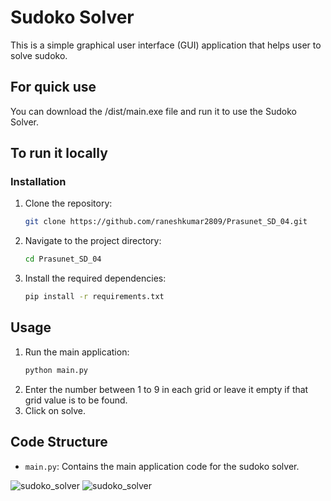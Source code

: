 # Sudoko Solver

This is a simple graphical user interface (GUI) application that helps user to solve sudoko.

## For quick use 
You can download the /dist/main.exe file and run it to use the Sudoko Solver.

## To run it locally

### Installation

1. Clone the repository:
    ```bash
    git clone https://github.com/raneshkumar2809/Prasunet_SD_04.git
    ```
2. Navigate to the project directory:
    ```bash
    cd Prasunet_SD_04
    ```
3. Install the required dependencies:
    ```bash
    pip install -r requirements.txt
    ```
    
## Usage

1. Run the main application:
    ```bash
    python main.py
    ```
2. Enter the number between 1 to 9 in each grid or leave it empty if that grid value is to be found.
3. Click on solve.

 ## Code Structure

- `main.py`: Contains the main application code for the sudoko solver.

  
![sudoko_solver](https://github.com/raneshkumar2809/Prasunet_SD_04/blob/main/Pic1.png)
![sudoko_solver](https://github.com/raneshkumar2809/Prasunet_SD_04/blob/main/Pic2.png)
